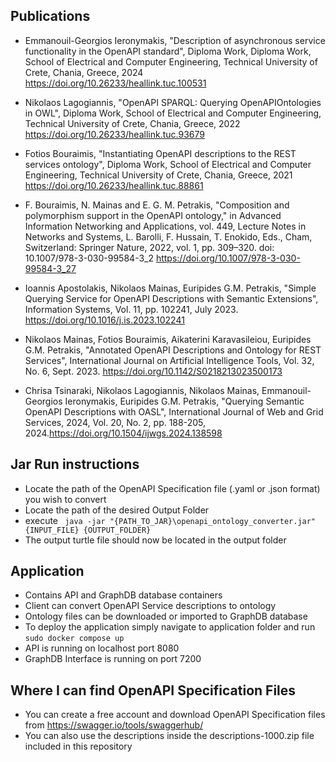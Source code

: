 ## Publications
- Emmanouil-Georgios Ieronymakis, "Description of asynchronous service functionality in the OpenAPI standard", Diploma Work, Diploma Work, School of Electrical and Computer Engineering, Technical University of Crete, Chania, Greece, 2024 
https://doi.org/10.26233/heallink.tuc.100531
 - 	Nikolaos Lagogiannis, "OpenAPI SPARQL: Querying OpenAPIOntologies in OWL", Diploma Work, School of Electrical and Computer Engineering, Technical University of Crete, Chania, Greece, 2022
    https://doi.org/10.26233/heallink.tuc.93679

- Fotios Bouraimis, "Instantiating OpenAPI descriptions to the REST services ontology", Diploma Work, School of Electrical and Computer Engineering, Technical University of Crete, Chania, Greece, 2021 https://doi.org/10.26233/heallink.tuc.88861

- F. Bouraimis, N. Mainas and E. G. M. Petrakis, "Composition and polymorphism support in the OpenAPI ontology," in Advanced Information Networking and Applications, vol. 449, Lecture Notes in Networks and Systems, L. Barolli, F. Hussain, T. Enokido, Eds., Cham, Switzerland: Springer Nature, 2022, vol. 1, pp. 309–320. doi: 10.1007/978-3-030-99584-3_2
https://doi.org/10.1007/978-3-030-99584-3_27

 -  Ioannis Apostolakis, Nikolaos Mainas, Euripides G.M. Petrakis, "Simple Querying Service for OpenAPI Descriptions with Semantic Extensions", Information Systems, Vol. 11, pp. 102241, July 2023.
https://doi.org/10.1016/j.is.2023.102241

- Nikolaos Mainas, Fotios Bouraimis, Aikaterini Karavasileiou, Euripides G.M. Petrakis, "Annotated OpenAPI Descriptions and Ontology for REST Services", International Journal on Artificial Intelligence Tools, Vol. 32, No. 6, Sept. 2023.
https://doi.org/10.1142/S0218213023500173

- Chrisa Tsinaraki, Nikolaos Lagogiannis, Nikolaos Mainas, Emmanouil-Georgios Ieronymakis, Euripides G.M. Petrakis, "Querying Semantic OpenAPI Descriptions with OASL", International Journal of Web and Grid Services, 2024, Vol. 20, No. 2, pp. 188-205, 2024.https://doi.org/10.1504/ijwgs.2024.138598

## Jar Run instructions
- Locate the path of the OpenAPI Specification file (.yaml or .json format) you wish to convert
- Locate the path of the desired Output Folder
- execute ``` java -jar "{PATH_TO_JAR}\openapi_ontology_converter.jar" {INPUT_FILE} {OUTPUT_FOLDER}```
- The output turtle file should now be located in the output folder


## Application
- Contains API and GraphDB database containers
- Client can convert OpenAPI Service descriptions to ontology
- Ontology files can be downloaded or imported to GraphDB database
- To deploy the application simply navigate to application folder and run ```sudo docker compose up```
- API is running on localhost port 8080
- GraphDB Interface is running on port 7200
## Where I can find OpenAPI Specification Files
- You can create a free account and download OpenAPI Specification files from https://swagger.io/tools/swaggerhub/ 
- You can also use the descriptions inside the descriptions-1000.zip file included in this repository
